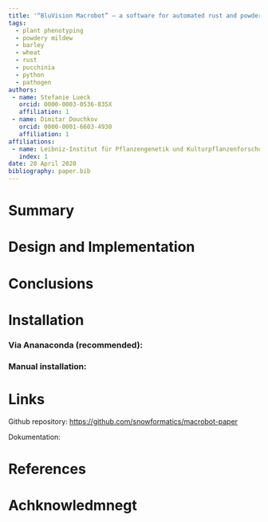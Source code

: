 ```yaml
---
title: '“BluVision Macrobot” – a software for automated rust and powdery mildew prediction in crop.'
tags:
  - plant phenotyping
  - powdery mildew
  - barley
  - wheat
  - rust
  - pucchinia
  - python
  - pathogen
authors:
 - name: Stefanie Lueck
   orcid: 0000-0003-0536-835X
   affiliation: 1
 - name: Dimitar Douchkov
   orcid: 0000-0001-6603-4930
   affiliation: 1
affiliations:
 - name: Leibniz-Institut für Pflanzengenetik und Kulturpflanzenforschung Gatersleben, Stadt Seeland, Sachsen-Anhalt
   index: 1
date: 20 April 2020
bibliography: paper.bib
---
```

 
# Summary
  
# Design and Implementation
 
# Conclusions
 
# Installation

### Via Ananaconda (recommended):
### Manual installation:

 
# Links
Github repository: https://github.com/snowformatics/macrobot-paper
 
Dokumentation: 
  
# References

# Achknowledmnegt
